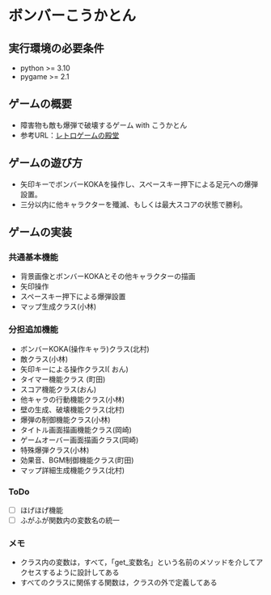 # ボンバーこうかとん

## 実行環境の必要条件
* python >= 3.10
* pygame >= 2.1

## ゲームの概要
* 障害物も敵も爆弾で破壊するゲーム with こうかとん
* 参考URL：[レトロゲームの殿堂](https://w.atwiki.jp/yamamura2/pages/374.html)

## ゲームの遊び方
* 矢印キーでボンバーKOKAを操作し、スペースキー押下による足元への爆弾設置。
* 三分以内に他キャラクターを殲滅、もしくは最大スコアの状態で勝利。

## ゲームの実装
### 共通基本機能
* 背景画像とボンバーKOKAとその他キャラクターの描画
* 矢印操作
* スペースキー押下による爆弾設置
* マップ生成クラス(小林)

### 分担追加機能
* ボンバーKOKA(操作キャラ)クラス(北村)
* 敵クラス(小林)
* 矢印キーによる操作クラスI( おん)
* タイマー機能クラス (町田)
* スコア機能クラス(おん)
* 他キャラの行動機能クラス(小林)
* 壁の生成、破壊機能クラス(北村)
* 爆弾の制御機能クラス(小林)
* タイトル画面描画機能クラス(岡崎)
* ゲームオーバー画面描画クラス(岡崎)
* 特殊爆弾クラス(小林)
* 効果音、BGM制御機能クラス(町田)
* マップ詳細生成機能クラス(北村)


### ToDo
- [ ] ほげほげ機能
- [ ] ふがふが関数内の変数名の統一

### メモ
* クラス内の変数は，すべて，「get_変数名」という名前のメソッドを介してアクセスするように設計してある
* すべてのクラスに関係する関数は，クラスの外で定義してある
